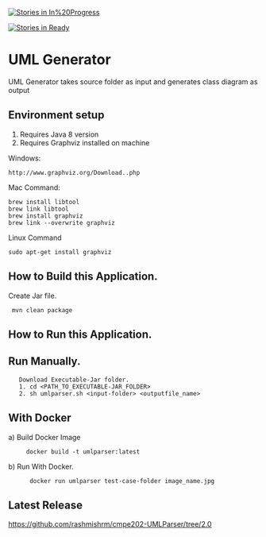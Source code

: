 
[![Stories in In%20Progress](https://badge.waffle.io/rashmishrm/cmpe202-UMLParser.png?label=In%20Progress&title=In%20Progress)](https://waffle.io/rashmishrm/cmpe202-UMLParser)

[![Stories in Ready](https://badge.waffle.io/rashmishrm/cmpe202-UMLParser.png?label=Ready&title=Ready)](https://waffle.io/rashmishrm/cmpe202-UMLParser)

# UML Generator

UML Generator takes source folder as input and generates class diagram as output

## Environment setup
  1. Requires Java 8 version
  2. Requires Graphviz installed on machine
  
  Windows:
  ```
  http://www.graphviz.org/Download..php
  ```
  Mac Command:
   ```
  brew install libtool
  brew link libtool
  brew install graphviz
  brew link --overwrite graphviz
  ```
  Linux Command
  ```
  sudo apt-get install graphviz
  ```
## How to Build this Application.

 Create Jar file.
 ```
  mvn clean package
 ```

## How to Run this Application.
   ## Run Manually.
   ```
      Download Executable-Jar folder. 
      1. cd <PATH_TO_EXECUTABLE-JAR_FOLDER> 
      2. sh umlparser.sh <input-folder> <outputfile_name>
   ```
   
 
  ## With Docker
    
a) Build Docker Image
    
 ```
      docker build -t umlparser:latest
```
    
 b) Run With Docker.
    
```
      docker run umlparser test-case-folder image_name.jpg
```

## Latest Release
https://github.com/rashmishrm/cmpe202-UMLParser/tree/2.0
